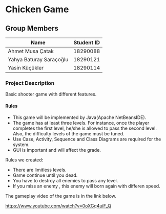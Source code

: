 # Chicken Game

## Group Members
| Name  | Student ID |
| ------------- | ------------- |
|Ahmet Musa Çatak|18290088|
|Yahya Baturay Saraçoğlu|18290121|
|Yasin Küçükler|18290114|

### Project Description
Basic shooter game with different features.

#### Rules
* This game will be implemented by Java(Apache NetBeansIDE).
* The game has at least three levels. For instance, once the player completes the first level, he/she is allowed to pass the second level. Also, the difficulty levels of the game must be tuned.
* Use Case, Activity, Sequence and Class Diagrams are required for the system.
* GUI is important and will affect the grade.

Rules we created:
* There are limitless levels.
* Game continue until you dead.
* You have to destroy all enemies to pass any level.
* If you miss an enemy , this enemy will born again with differen speed.

The gameplay video of the game is in the link below.

https://www.youtube.com/watch?v=0oXGq4uiF_Q
